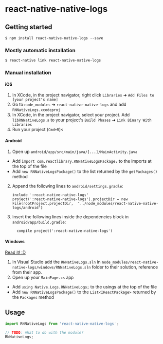 
# react-native-native-logs

## Getting started

`$ npm install react-native-native-logs --save`

### Mostly automatic installation

`$ react-native link react-native-native-logs`

### Manual installation


#### iOS

1. In XCode, in the project navigator, right click `Libraries` ➜ `Add Files to [your project's name]`
2. Go to `node_modules` ➜ `react-native-native-logs` and add `RNNativeLogs.xcodeproj`
3. In XCode, in the project navigator, select your project. Add `libRNNativeLogs.a` to your project's `Build Phases` ➜ `Link Binary With Libraries`
4. Run your project (`Cmd+R`)<

#### Android

1. Open up `android/app/src/main/java/[...]/MainActivity.java`
  - Add `import com.reactlibrary.RNNativeLogsPackage;` to the imports at the top of the file
  - Add `new RNNativeLogsPackage()` to the list returned by the `getPackages()` method
2. Append the following lines to `android/settings.gradle`:
  	```
  	include ':react-native-native-logs'
  	project(':react-native-native-logs').projectDir = new File(rootProject.projectDir, 	'../node_modules/react-native-native-logs/android')
  	```
3. Insert the following lines inside the dependencies block in `android/app/build.gradle`:
  	```
      compile project(':react-native-native-logs')
  	```

#### Windows
[Read it! :D](https://github.com/ReactWindows/react-native)

1. In Visual Studio add the `RNNativeLogs.sln` in `node_modules/react-native-native-logs/windows/RNNativeLogs.sln` folder to their solution, reference from their app.
2. Open up your `MainPage.cs` app
  - Add `using Native.Logs.RNNativeLogs;` to the usings at the top of the file
  - Add `new RNNativeLogsPackage()` to the `List<IReactPackage>` returned by the `Packages` method


## Usage
```javascript
import RNNativeLogs from 'react-native-native-logs';

// TODO: What to do with the module?
RNNativeLogs;
```
  